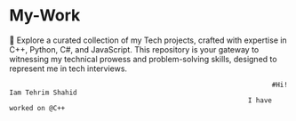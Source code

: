 # My-Work
🚀 Explore a curated collection of my Tech projects, crafted with expertise in C++, Python, C#, and JavaScript. This repository is your gateway to witnessing my technical prowess and problem-solving skills, designed to represent me in tech interviews.

                                                                      #Hi! Iam Tehrim Shahid 
                                                                I have worked on @C++ 
